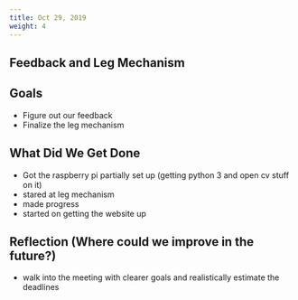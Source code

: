 ```yaml
---
title: Oct 29, 2019
weight: 4
---
```


## Feedback and Leg Mechanism

## Goals

- Figure out our feedback
- Finalize the leg mechanism

## What Did We Get Done

- Got the raspberry pi partially set up (getting python 3 and open cv stuff on it)
- stared at leg mechanism
- made progress
- started on getting the website up

## Reflection (Where could we improve in the future?)

- walk into the meeting with clearer goals and realistically estimate the deadlines